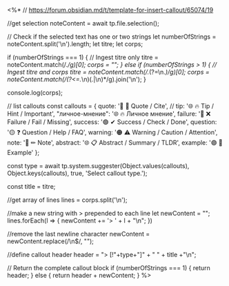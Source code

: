 <%*
// https://forum.obsidian.md/t/template-for-insert-callout/65074/19

//get selection
noteContent = await tp.file.selection();

// Check if the selected text has one or two strings
let numberOfStrings = noteContent.split('\n').length;
let titre;
let corps;

if (numberOfStrings === 1) {
    // Ingest titre only
    titre = noteContent.match(/.*/g)[0];
    corps = "";
} else if (numberOfStrings > 1) {
    // Ingest titre and corps
    titre = noteContent.match(/.*(?=\n.*)/g)[0];
    corps = noteContent.match(/(?<=.*\n)(.|\n)*/g).join('\n');
}

console.log(corps);

// list callouts
const callouts = {
    quote:           '🔘 💬 Quote / Cite',
    // tip:             '🌐 🔥 Tip / Hint / Important',
    "личное-мнение": '🌐 🔥 Личное мнение',
    failure:         '🔴 ❌ Failure / Fail / Missing',
    success:         '🟢 ✔ Success / Check / Done',
    question:        '🟡 ❓ Question / Help / FAQ',
    warning:         '🟠 ⚠ Warning / Caution / Attention',
    note:            '🔵 ✏ Note',
    abstract:        '🌐 📋 Abstract / Summary / TLDR',
    example:         '🟣 📑 Example'
};

const type = await tp.system.suggester(Object.values(callouts), Object.keys(callouts), true, 'Select callout type.');

const title = titre;

//get array of lines
lines = corps.split('\n');

//make a new string with > prepended to each line
let newContent = "";
lines.forEach(l => {
    newContent += '> ' + l + "\n";
})

//remove the last newline character
newContent = newContent.replace(/\n$/, "");

//define callout header
header = "> [!"+type+"]" + " " + title +"\n";

// Return the complete callout block
if (numberOfStrings === 1) {
    return header;
} else {
    return header + newContent;
}
%>